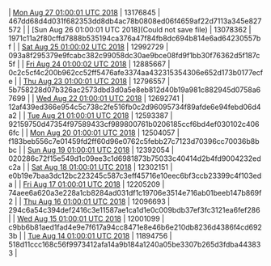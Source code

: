 | [Mon Aug 27 01:00:01 UTC 2018](https://transfer.sh/2y0u4/trcninja-dbdump-20180827010001.tar.bz2) | 13176845 | 467dd68d4d031f682353dd8db4ac78b0808ed06f4659af22d7113a345e827572 | 
| [Sun Aug 26 01:00:01 UTC 2018](Could not save file) | 13078362 | 1971c11a2f80cffd7888b535194ca376a47f84fb8dc694b814e6ad64230557bf | 
| [Sat Aug 25 01:00:02 UTC 2018](https://transfer.sh/kYVok/trcninja-dbdump-20180825010002.tar.bz2) | 12992729 | 093a8f295379e9fcabc382c99058dc30ae9bce08fd9f1bb30f76362d5f187c5f | 
| [Fri Aug 24 01:00:02 UTC 2018](https://transfer.sh/czjng/trcninja-dbdump-20180824010001.tar.bz2) | 12885667 | 0c2c5cf4c200b962cc52ff5476afe3374aa432315354306e652d173b0177ecfe | 
| [Thu Aug 23 01:00:01 UTC 2018](https://transfer.sh/adC6L/trcninja-dbdump-20180823010001.tar.bz2) | 12796557 | 5b758228d07b326ac2573dbd3d0a5e8eb812d40b19a981c882945d0758a67699 | 
| [Wed Aug 22 01:00:01 UTC 2018](https://transfer.sh/An3JB/trcninja-dbdump-20180822010001.tar.bz2) | 12692741 | 12af439ed366e954c5c738c2fe516fb0c2d96095734f89afde6e94febd06d4a2 | 
| [Tue Aug 21 01:00:01 UTC 2018](https://transfer.sh/XbSg8/trcninja-dbdump-20180821010001.tar.bz2) | 12593387 | 92159750d47354f97589433cf989800761b0206185ccf6bd4ef030102c4066fc | 
| [Mon Aug 20 01:00:01 UTC 2018](https://transfer.sh/KwNq5/trcninja-dbdump-20180820010001.tar.bz2) | 12504057 | f183beb556c7e01459fd2ff60d96e0762c5febb27c7123d70396cc70036b8bbc | 
| [Sun Aug 19 01:00:01 UTC 2018](https://transfer.sh/ueOo2/trcninja-dbdump-20180819010001.tar.bz2) | 12392054 | 020286c72f15e549d1c09ee3c1d6981873b75033c40414d2b4fd9004232edc2a | 
| [Sat Aug 18 01:00:01 UTC 2018](https://transfer.sh/12Jjdd/trcninja-dbdump-20180818010001.tar.bz2) | 12302151 | e0b19e7baa3dc12bc223245c587c3eff45716e10eec6bf3ccb23399c4f103eda | 
| [Fri Aug 17 01:00:01 UTC 2018](https://transfer.sh/G9w5b/trcninja-dbdump-20180817010001.tar.bz2) | 12205209 | 74aee6a620a3e228a1cb8284ad031df1c19706e3514e716ab01beeb147b869f2 | 
| [Thu Aug 16 01:00:01 UTC 2018](https://transfer.sh/dEUHW/trcninja-dbdump-20180816010001.tar.bz2) | 12096693 | 294c6a54c394def2416c3e11587ae1ca1d1e0c009bdb37ef3fc3121ea6fef286 | 
| [Wed Aug 15 01:00:01 UTC 2018](https://transfer.sh/thwXp/trcninja-dbdump-20180815010001.tar.bz2) | 12001099 | c9bb6b81aed1fad4e9e7f617a94cc8471e8e46b6e210db8236d4386f4cd6923b | 
| [Tue Aug 14 01:00:01 UTC 2018](https://transfer.sh/k7YKQ/trcninja-dbdump-20180814010001.tar.bz2) | 11894756 | 518d11ccc168c56f9973412afa14a9b184a1240a05be3307b265d3fdba443833 | 
